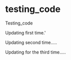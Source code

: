 # testing_code
Testing_code

Updating first time.'

Updating second time.....

Updating for the third time.....
